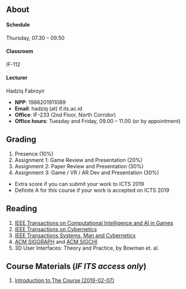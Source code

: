 ## About
#### Schedule
Thursday, 07.30 – 09.50
#### Classroom
IF-112
#### Lecturer
Hadziq Fabroyir 
- **NPP**: 1986201911089
- **Email**: hadziq (at) if.its.ac.id
- **Office**: IF-233 (2nd Floor, North Corridor)
- **Office hours**: Tuesday and Friday, 09.00 – 11.00 (or by appointment)

## Grading

1. Presence (10%)
2. Assignment 1: Game Review and Presentation (20%)
3. Assignment 2: Paper Review and Presentation (30%)
4. Assignment 3: Game / VR / AR Dev and Presentation (30%)

- Extra score if you can submit your work to ICTS 2019
- Definite A for this course if your work is accepted on ICTS 2019

## Reading

1. [IEEE Transactions on Computational Intelligence and AI in Games](https://ieeexplore.ieee.org/xpl/RecentIssue.jsp?punumber=4804728)
2. [IEEE Transactions on Cybernetics](https://ieeexplore.ieee.org/xpl/RecentIssue.jsp?punumber=6221036)
3. [IEEE Transactions Systems, Man and Cybernetics](https://ieeexplore.ieee.org/xpl/RecentIssue.jsp?punumber=6221021)
4. [ACM SIGGRAPH](https://dl.acm.org/sig.cfm?id=SP932) and [ACM SIGCHI](https://dl.acm.org/sig.cfm?id=SP923)
5. 3D User Interfaces: Theory and Practice, by Bowman et. al.

## Course Materials (*IF ITS access only*)

1. [Introduction to The Course (2019-02-07)](http://10.151.22.158/togdvrar2019/1stMeeting.pptx)
